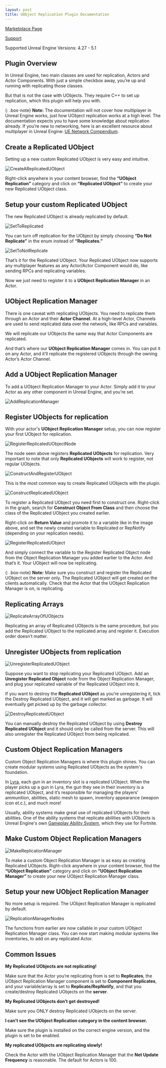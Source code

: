 ```yaml
---
layout: post
title: UObject Replication Plugin Documentation
---
```


[Marketplace Page](https://www.unrealengine.com/marketplace/en-US/product/34834b25f9b94125a015342fb3fae218)

[Support](https://discord.gg/NenE6EptdD)

Supported Unreal Engine Versions: 4.27 - 5.1

## Plugin Overview

In Unreal Engine, two main classes are used for replication, Actors and Actor Components. With just a simple checkbox away, you’re up and running with replicating those classes.

But that is not the case with UObjects. They require C++ to set up replication, which this plugin will help you with.

{: .box-note}
**Note:** The documentation will not cover how multiplayer in Unreal Engine works, just how UObject replication works at a high level. The documentation expects you to have some knowledge about replication already. If you’re new to networking, here is an excellent resource about multiplayer in Unreal Engine: [UE Network Compendium](https://cedric-neukirchen.net/Downloads/Compendium/UE4_Network_Compendium_by_Cedric_eXi_Neukirchen.pdf).


## Create a Replicated UObject

Setting up a new custom Replicated UObject is very easy and intuitive.

![CreateAReplicatedUObject](https://raw.githubusercontent.com/OlssonDev/olssondev.github.io/master/assets/img/CreateAReplicatedUObject.png)

Right-click anywhere in your content browser, find the **“UObject Replication”** category and click on **“Replicated UObject”** to create your new Replicated UObject class.

## Setup your custom Replicated UObject

The new Replicated UObject is already replicated by default.

![SetToReplicated](https://raw.githubusercontent.com/OlssonDev/olssondev.github.io/master/assets/img/SetToReplicated.png)

You can turn off replication for the UObject by simply choosing **“Do Not Replicate”** in the enum instead of **“Replicates.”**

![SetToNotReplicate](https://raw.githubusercontent.com/OlssonDev/olssondev.github.io/master/assets/img/SetToNotReplicate.png)

That’s it for the Replicated UObject. Your Replicated UObject now supports any multiplayer features as any Actor/Actor Component would do, like sending RPCs and replicating variables. 

Now we just need to register it to a **UObject Replication Manager** in an Actor.

## UObject Replication Manager

There is one caveat with replicating UObjects. You need to replicate them through an Actor and their **Actor Channel**. At a high-level Actor, Channels are used to send replicated data over the network, like RPCs and variables. 

We will replicate our UObjects the same way that Actor Components are replicated. 

And that’s where our **UObject Replication Manager** comes in. You can put it on any Actor, and it’ll replicate the registered UObjects through the owning Actor’s Actor Channel.

## Add a UObject Replication Manager

To add a UObject Replication Manager to your Actor. Simply add it to your Actor as any other component in Unreal Engine, and you’re set.

![AddReplicationManager](https://raw.githubusercontent.com/OlssonDev/olssondev.github.io/master/assets/img/AddReplicationManager.png)

## Register UObjects for replication

With your actor's **UObject Replication Manager** setup, you can now register your first UObject for replication.

![RegisterReplicatedUObjectNode](https://raw.githubusercontent.com/OlssonDev/olssondev.github.io/master/assets/img/RegisterReplicatedUObjectNode.png)

The node seen above registers **Replicated UObjects** for replication. Very important to note that only **Replicated UObjects** will work to register, not regular UObjects.

![ConstructAndRegisterUObject](https://raw.githubusercontent.com/OlssonDev/olssondev.github.io/master/assets/img/ConstructAndRegisterUObject.png)

This is the most common way to create Replicated UObjects with the plugin.

![ConstructReplicatedUObject](https://raw.githubusercontent.com/OlssonDev/olssondev.github.io/master/assets/img/ConstructReplicatedUObject.png)

To register a Replicated UObject you need first to construct one. Right-click in the graph, search for **Construct Object From Class** and then choose the class of the Replicated UObject you created earlier.

Right-click on **Return Value** and promote it to a variable like in the image above, and set the newly created variable to Replicated or RepNotify (depending on your replication needs).

![RegisterReplicatedUObject](https://raw.githubusercontent.com/OlssonDev/olssondev.github.io/master/assets/img/RegisterReplicatedUObject.png)

And simply connect the variable to the Register Replicated Object node from the Object Replication Manager you added earlier to the Actor. And that’s it. Your UObject will now be replicating.

{: .box-note}
**Note:** Make sure you construct and register the Replicated UObject on the server only. The Replicated UObject will get created on the clients automatically. Check that the Actor that the UObject Replication Manager is on, is replicating. 

## Replicating Arrays

![ReplicateArrayOfUObjects](https://raw.githubusercontent.com/OlssonDev/olssondev.github.io/master/assets/img/ReplicatingArray.png)

Replicating an array of Replicated UObjects is the same procedure, but you add the Replicated UObject to the replicated array and register it. Execution order doesn’t matter.

## Unregister UObjects from replication

![UnregisterReplicatedUObject](https://raw.githubusercontent.com/OlssonDev/olssondev.github.io/master/assets/img/UnregisterReplicatedUObject.png)

Suppose you want to stop replicating your Replicated UObject. Add an **Unregister Replicated Object** node from the Object Replication Manager, and plug your replicated variable of the Replicated UObject into it. 

If you want to destroy the **Replicated UObject** as you’re unregistering it, tick the Destroy Replicated UObject, and it will get marked as garbage. It will eventually get picked up by the garbage collector.

![DestroyReplicatedUObject](https://raw.githubusercontent.com/OlssonDev/olssondev.github.io/master/assets/img/DestroyReplicatedUObject.png)

You can manually destroy the Replicated UObject by using **Destroy Replicated UObject** and it should only be called from the server. This will also unregister the Replicated UObject from being replicated.

## Custom Object Replication Managers

Custom Object Replication Managers is where this plugin shines. You can create modular systems using Replicated UObjects as the system's foundation. 

In [Lyra](https://dev.epicgames.com/community/learning/paths/Z4/lyra-starter-game), each gun in an inventory slot is a replicated UObject. When the player picks up a gun in Lyra, the gun they see in their inventory is a replicated UObject, and it’s responsible for managing the players’ ammunition, abilities, static mesh to spawn, inventory appearance (weapon icon et.c.), and much more!

Usually, ability systems make great use of replicated UObjects for their abilities. One of the ability systems that replicate abilities with UObjects is Unreal Engine's own [Gameplay Ability System](https://docs.unrealengine.com/5.0/en-US/gameplay-ability-system-for-unreal-engine/), which they use for Fortnite.

## Make Custom Object Replication Managers

![MakeReplicationManager](https://raw.githubusercontent.com/OlssonDev/olssondev.github.io/master/assets/img/MakeCustomReplicationManager.png)

To make a custom Object Replication Manager is as easy as creating Replicated UObjects. Right-click anywhere in your content browser, find the  **“UObject Replication”** category and click on **“UObject Replication Manager”** to create your new UObject Replication Manager class.

## Setup your new UObject Replication Manager

No more setup is required. The UObject Replication Manager is replicated by default.

![ReplicationManagerNodes](https://raw.githubusercontent.com/OlssonDev/olssondev.github.io/master/assets/img/ReplicationManagerNodes.png)

The functions from earlier are now callable in your custom UObject Replication Manager class. You can now start making modular systems like inventories, to add on any replicated Actor.

## Common Issues

**My Replicated UObjects are not replicating!**

Make sure that the Actor you’re replicating from is set to **Replicates**, the UObject Replication Manager component is set to **Component Replicates**, and your variable/array is set to **Replicate/RepNotify**, and that you create/destroy Replicated UObjects on the **server**.

**My Replicated UObjects don’t get destroyed!**

Make sure you ONLY destroy Replicated UObjects on the server.

**I can’t see the UObject Replication category in the content browser.**

Make sure the plugin is installed on the correct engine version, and the plugin is set to be enabled.

**My replicated UObjects are replicating slowly!**

Check the Actor with the UObject Replication Manager that the **Net Update Frequency** is reasonable. The default for Actors is 100.



